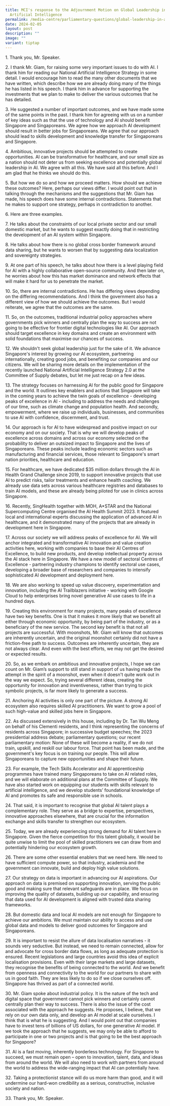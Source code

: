 ```yaml
---
title: MCI's response to the Adjournment Motion on Global Leadership in
  Artificial Intelligence
permalink: /media-centre/parliamentary-questions/global-leadership-in-artificial-intelligence/
date: 2024-02-05
layout: post
description: ""
image: ""
variant: tiptap
---
```

<p>1. Thank you, Mr. Speaker.</p>
<p>2. I thank Mr. Giam, for raising some very important issues to do with
AI. I thank him for reading our National Artificial Intelligence Strategy
in some detail. I would encourage him to read the many other documents
that we have written, which describe how we are already doing many of the
things he has listed in his speech. I thank him in advance for supporting
the investments that we plan to make to deliver the various outcomes that
he has detailed.</p>
<p>3. He suggested a number of important outcomes, and we have made some
of the same points in the past. I thank him for agreeing with us on a number
of key ideas such as that the use of technology and AI should benefit Singapore
and Singaporeans. We agree how we approach AI development should result
in better jobs for Singaporeans. We agree that our approach should lead
to skills development and knowledge transfer for Singaporeans and Singapore.</p>
<p>4. Ambitious, innovative projects should be attempted to create opportunities.
AI can be transformative for healthcare, and our small size as a nation
should not deter us from seeking excellence and potentially global leadership
in AI. We agree with all this. We have said all this before. And I am glad
that he thinks we should do this.</p>
<p>5. But how we do so and how we proceed matters. How should we achieve
these outcomes? Here, perhaps our views differ. I would point out that
in talking through the mechanisms and the suggestions that Mr. Giam has
made, his speech does have some internal contradictions. Statements that
he makes to support one strategy, perhaps in contradiction to another.</p>
<p>6. Here are three examples.</p>
<p>7. He talks about the constraints of our local private sector and our
small domestic market, but he wants to suggest exactly doing that in restricting
the development of an AI system within Singapore.</p>
<p>8. He talks about how there is no global cross border framework around
data sharing, but he wants to worsen that by suggesting data localization
and sovereignty strategies.</p>
<p>9. At one part of his speech, he talks about how there is a level playing
field for AI with a highly collaborative open-source community. And then
later on, he worries about how this has market dominance and network effects
that will make it hard for us to penetrate the market.</p>
<p>10. So, there are internal contradictions. He has differing views depending
on the differing recommendations. And I think the government also has a
different view of how we should achieve the outcomes. But I would reiterate,
we agree that the outcomes are the same.</p>
<p>11. So, on the outcomes, traditional industrial policy approaches where
governments pick winners and centrally plan the way to success are not
going to be effective for frontier digital technologies like AI. Our approach
should target excellence in key domains and create an environment with
solid foundations that maximise our chances of success.</p>
<p>12. We shouldn't seek global leadership just for the sake of it. We advance
Singapore's interest by growing our AI ecosystem, partnering internationally,
creating good jobs, and benefiting our companies and our citizens. We will
be sharing more details on the implementation of the recently launched
National Artificial Intelligence Strategy 2.0 at the Committee of Supply
debates, but let me just recap on a few ideas.</p>
<p>13. The strategy focuses on harnessing AI for the public good for Singapore
and the world. It outlines key enablers and actions that Singapore will
take in the coming years to achieve the twin goals of excellence - developing
peaks of excellence in AI - including to address the needs and challenges
of our time, such as climate change and population health. And secondly,
empowerment, where we raise up individuals, businesses, and communities
to use AI with confidence, discernment, and trust.</p>
<p>14. Our approach is for AI to have widespread and positive impact on our
economy and on our society. That is why we will develop peaks of excellence
across domains and across our economy selected on the probability to deliver
an outsized impact to Singapore and the lives of Singaporeans. These peaks
include leading economic sectors such as manufacturing and financial services,
those relevant to Singapore's smart nation priorities, healthcare and education.</p>
<p>15. For healthcare, we have dedicated $35 million dollars through the
AI in Health Grand Challenge since 2019, to support innovative projects
that use AI to predict risks, tailor treatments and enhance health coaching.
We already use data sets across various healthcare registries and databases
to train AI models, and these are already being piloted for use in clinics
across Singapore.</p>
<p>16. Recently, SingHealth together with MOH, A*STAR and the National Supercomputing
Centre organised the AI Health Summit 2023. It featured local and international
experts discussing the application of advanced AI in healthcare, and it
demonstrated many of the projects that are already in development here
in Singapore.</p>
<p>17. Across our society we will address peaks of excellence for AI. We
will anchor integrated and transformative AI innovation and value creation
activities here, working with companies to base their AI Centres of Excellence,
to build new products, and develop intellectual property across the AI
stack here in Singapore. We have a new model of sectoral Centres of Excellence
- partnering industry champions to identify sectoral use cases, developing
a broader base of researchers and companies to intensify sophisticated
AI development and deployment here.</p>
<p>18. We are also working to speed up value discovery, experimentation and
innovation, including the AI Trailblazers initiative - working with Google
Cloud to help enterprises bring novel generative AI use cases to life in
a hundred days.</p>
<p>19. Creating this environment for many projects, many peaks of excellence
have two key benefits. One is that it makes it more likely that we benefit
all either through economic opportunity, by being part of the industry,
or as a beneficiary of the new service. The second key benefit is that
not all projects are successful. With moonshots, Mr. Giam will know that
outcomes are inherently uncertain, and the original moonshot certainly
did not have a friction-free path to success. Outcomes are inherently uncertain,
they are not always clear. And even with the best efforts, we may not get
the desired or expected results.</p>
<p>20. So, as we embark on ambitious and innovative projects, I hope we can
count on Mr. Giam’s support to still stand in support of us having made
the attempt in the spirit of a moonshot, even when it doesn't quite work
out in the way we expect. So, trying several different ideas, creating
the opportunity for innovation and inventiveness, rather than trying to
pick symbolic projects, is far more likely to generate a success.</p>
<p>21. Anchoring AI activities is only one part of the picture. A strong
AI ecosystem also requires skilled AI practitioners. We want to grow a
pool of such high-value and skilled jobs here in Singapore.</p>
<p>22. As discussed extensively in this house, including by Dr. Tan Wu Meng
on behalf of his Clementi residents, and I think representing the concerns
of residents across Singapore; in successive budget speeches; the 2023
presidential address debate; parliamentary questions; our recent parliamentary
motion: None of these will become a reality, if we do not train, upskill,
and reskill our labour force. That point has been made, and the government's
key focus is on training our people. This will allow Singaporeans to capture
new opportunities and shape their future.</p>
<p>23. For example, the Tech Skills Accelerator and AI apprenticeship programmes
have trained many Singaporeans to take on AI related roles, and we will
elaborate on additional plans at the Committee of Supply. We have also
started work on equipping our students with skills relevant to artificial
intelligence, and we develop students’ foundational knowledge of AI and
promotes its safe and responsible use in schools.</p>
<p>24. That said, it is important to recognise that global AI talent plays
a complementary role. They serve as a bridge to expertise, perspectives,
innovative approaches elsewhere, that are crucial for the information exchange
and skills transfer to strengthen our ecosystem.</p>
<p>25. Today, we are already experiencing strong demand for AI talent here
in Singapore. Given the fierce competition for this talent globally, it
would be quite unwise to limit the pool of skilled practitioners we can
draw from and potentially hindering our ecosystem growth.</p>
<p>26. There are some other essential enablers that we need here. We need
to have sufficient compute power, so that industry, academia and the government
can innovate, build and deploy high value solutions.</p>
<p>27. Our strategy on data is important in advancing our AI aspirations.
Our approach on data is premised on supporting innovation, serving the
public good and making sure that relevant safeguards are in place. We focus
on improving the quality of datasets, building up our capability, and ensuring
that data used for AI development is aligned with trusted data sharing
frameworks.</p>
<p>28. But domestic data and local AI models are not enough for Singapore
to achieve our ambitions. We must maintain our ability to access and use
global data and models to deliver good outcomes for Singapore and Singaporeans.</p>
<p>29. It is important to resist the allure of data localisation narratives
- it sounds very seductive. But instead, we need to remain connected, allow
for and advocate for cross border data flows, as long as adequate protection
is ensured. Recent legislations and large countries avoid this idea of
explicit localisation provisions. Even with their large markets and large
datasets, they recognise the benefits of being connected to the world.
And we benefit from openness and connectivity to the world for our partners
to share with us in good faith. They are less likely to do so if we close
ourselves off. Singapore has thrived as part of a connected world.</p>
<p>30. Mr. Giam spoke about industrial policy. It is the nature of the tech
and digital space that government cannot pick winners and certainly cannot
centrally plan their way to success. There is also the issue of the cost
associated with the approach he suggests. He proposes, I believe, that
we rely on our own data only, and develop an AI model at scale ourselves.
I think that is what he is suggesting. And I would point out that companies
have to invest tens of billions of US dollars, for one generative AI model.
If we took the approach that he suggests, we may only be able to afford
to participate in one or two projects and is that going to be the best
approach for Singapore?</p>
<p>31. AI is a fast moving, inherently borderless technology. For Singapore
to succeed, we must remain open – open to innovation, talent, data, and
ideas from around the world. We will also need to work with partners from
around the world to address the wide-ranging impact that AI can potentially
have.</p>
<p>32. Taking a protectionist stance will do us more harm than good, and
it will undermine our hard-won credibility as a serious, constructive,
inclusive society and nation.</p>
<p>33. Thank you, Mr. Speaker.</p>